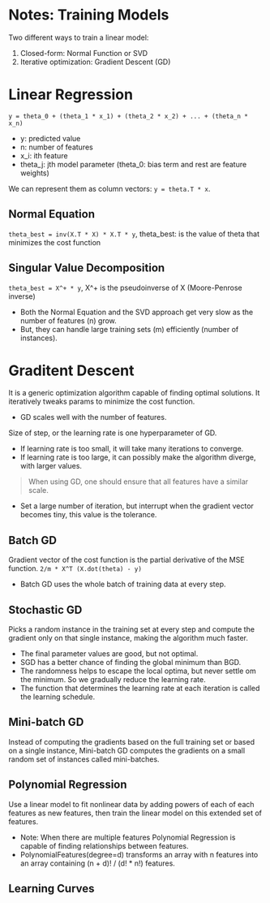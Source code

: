 # Notes: Training Models
Two different ways to train a linear model:
1. Closed-form: Normal Function or SVD
2. Iterative optimization: Gradient Descent (GD)

# Linear Regression
`y = theta_0 + (theta_1 * x_1) + (theta_2 * x_2) + ... + (theta_n * x_n)`
* y: predicted value
* n: number of features
* x_i: ith feature
* theta_j: jth model parameter (theta_0: bias term and rest are feature weights)

We can represent them as column vectors: `y = theta.T * x`.

## Normal Equation
`theta_best = inv(X.T * X) * X.T * y`, theta_best: is the value of theta that minimizes the cost function

## Singular Value Decomposition
`theta_best = X^+ * y`, X^+ is the pseudoinverse of X (Moore-Penrose inverse)

* Both the Normal Equation and the SVD approach get very slow as the number of features (n) grow.
* But, they can handle large training sets (m) efficiently (number of instances).

# Graditent Descent
It is a generic optimization algorithm capable of finding optimal solutions. It iteratively tweaks params to minimize the cost function.

* GD scales well with the number of features.

Size of step, or the learning rate is one hyperparameter of GD.
* If learning rate is too small, it will take many iterations to converge.
* If learning rate is too large, it can possibly make the algorithm diverge, with larger values.

> When using GD, one should ensure that all features have a similar scale.

* Set a large number of iteration, but interrupt when the gradient vector becomes tiny, this value is the tolerance.

## Batch GD
Gradient vector of the cost function is the partial derivative of the MSE function. `2/m * X^T (X.dot(theta) - y)`

* Batch GD uses the whole batch of training data at every step.

## Stochastic GD
Picks a random instance in the training set at every step and compute the gradient only on that single instance, making the algorithm much faster.

* The final parameter values are good, but not optimal.
* SGD has a better chance of finding the global minimum than BGD.
* The randomness helps to escape the local optima, but never settle om the minimum. So we gradually reduce the learning rate.
* The function that determines the learning rate at each iteration is called the learning schedule.

## Mini-batch GD
Instead of computing the gradients based on the full training set or based on a single instance, Mini-batch GD computes the gradients on a small random set of instances called mini-batches.

## Polynomial Regression
Use a linear model to fit nonlinear data by adding powers of each of each features as new features, then train the linear model on this extended set of features.

* Note: When there are multiple features Polynomial Regression is capable of finding relationships between features.
* PolynomialFeatures(degree=d) transforms an array with n features into an array containing (n + d)! / (d! * n!) features.

## Learning Curves